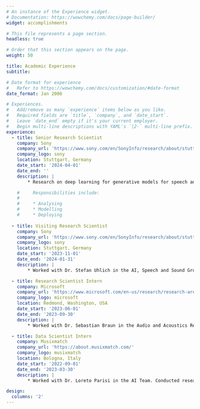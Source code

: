 ```yaml
---
# An instance of the Experience widget.
# Documentation: https://wowchemy.com/docs/page-builder/
widget: accomplishments

# This file represents a page section.
headless: true

# Order that this section appears on the page.
weight: 50

title: Academic Experience
subtitle:

# Date format for experience
#   Refer to https://wowchemy.com/docs/customization/#date-format
date_format: Jan 2006

# Experiences.
#   Add/remove as many `experience` items below as you like.
#   Required fields are `title`, `company`, and `date_start`.
#   Leave `date_end` empty if it's your current employer.
#   Begin multi-line descriptions with YAML's `|2-` multi-line prefix.
experience:
  - title: Senior Research Scientist 
    company: Sony
    company_url: 'https://www.sony.com/en/SonyInfo/research/about/stuttgart-laboratory1/'
    company_logo: sony
    location: Stuttgart, Germany
    date_start: '2024-04-01'
    date_end: ''
    description: |
        * Research on deep learning for generative models for speech and audio with LLM and diffusion models.

    #     Responsibilities include:
    #     
    #     * Analysing
    #     * Modelling
    #     * Deploying
        
  - title: Visiting Research Scientist
    company: Sony
    company_url: 'https://www.sony.com/en/SonyInfo/research/about/stuttgart-laboratory1/'
    company_logo: sony
    location: Stuttgart, Germany
    date_start: '2023-11-01'
    date_end: '2024-01-31'
    description: |
        * Worked with Dr. Stefan Uhlich in the AI, Speech and Sound Group. Conducted research on deep learning for effects removal and timbre transfer with diffusion models.

  - title: Research Scientist Intern
    company: Microsoft 
    company_url: 'https://www.microsoft.com/en-us/research/research-area/audio-acoustics/?'
    company_logo: microsoft
    location: Redmond, Washington, USA
    date_start: '2023-06-01'
    date_end: '2023-09-30'
    description: |
        * Worked with Dr. Sebastian Braun in the Audio and Acoustics Research Group. Conducted research on deep learning for unsupervised speech separation.

  - title: Data Scientist Intern
    company: Musixmatch 
    company_url: 'https://about.musixmatch.com/'
    company_logo: musixmatch
    location: Bologna, Italy
    date_start: '2022-09-01'
    date_end: '2023-03-30'
    description: |
        * Worked with Dr. Loreto Parisi in the AI Team. Conducted research on deep learning for singing voice detection.

design:
  columns: '2'
---
```

